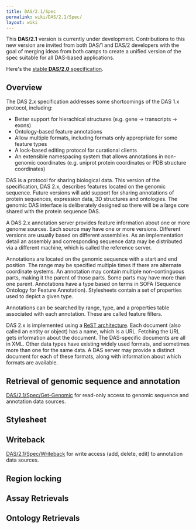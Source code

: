```yaml
---
title: DAS/2.1/Spec
permalink: wiki/DAS/2.1/Spec/
layout: wiki
---
```


This **DAS/2.1** version is currently under development. Contributions
to this new version are invited from both DAS/1 and DAS/2 developers
with the goal of merging ideas from both camps to create a unified
version of the spec suitable for all DAS-based applications.

Here's the [stable **DAS/2.0**
specification](http://biodas.org/documents/das2/das2_protocol.html).

Overview
--------

The DAS 2.x specification addresses some shortcomings of the DAS 1.x
protocol, including:

-   Better support for hierachical structures (e.g. gene -&gt;
    transcripts -&gt; exons)
-   Ontology-based feature annotations
-   Allow multiple formats, including formats only appropriate for some
    feature types
-   A lock-based editing protocol for curational clients
-   An extensible namespacing system that allows annotations in
    non-genomic coordinates (e.g. uniprot protein coordinates or PDB
    structure coordinates)

DAS is a protocol for sharing biological data. This version of the
specification, DAS 2.x, describes features located on the genomic
sequence. Future versions will add support for sharing annotations of
protein sequences, expression data, 3D structures and ontologies. The
genomic DAS interface is deliberately designed so there will be a large
core shared with the protein sequence DAS.

A DAS 2.x annotation server provides feature information about one or
more genome sources. Each source may have one or more versions.
Different versions are usually based on different assemblies. As an
implementation detail an assembly and corresponding sequence data may be
distributed via a different machine, which is called the reference
server.

Annotations are located on the genomic sequence with a start and end
position. The range may be specified multiple times if there are
alternate coordinate systems. An annotation may contain multiple
non-continguous parts, making it the parent of those parts. Some parts
may have more than one parent. Annotations have a type based on terms in
SOFA (Sequence Ontology for Feature Annotation). Stylesheets contain a
set of properties used to depict a given type.

Annotations can be searched by range, type, and a properties table
associated with each annotation. These are called feature filters.

DAS 2.x is implemented using a [ReST
architecture](http://www.ics.uci.edu/~fielding/pubs/dissertation/top.htm).
Each document (also called an entity or object) has a name, which is a
URL. Fetching the URL gets information about the document. The
DAS-specific documents are all in XML. Other data types have existing
widely used formats, and sometimes more than one for the same data. A
DAS server may provide a distinct document for each of these formats,
along with information about which formats are available.

Retrieval of genomic sequence and annotation
--------------------------------------------

[DAS/2.1/Spec/Get-Genomic](/wiki/DAS/2.1/Spec/Get-Genomic "wikilink") for
read-only access to genomic sequence and annotation data sources.

Stylesheet
----------

Writeback
---------

[DAS/2.1/Spec/Writeback](/wiki/DAS/2.1/Spec/Writeback "wikilink") for write
access (add, delete, edit) to annotation data sources.

Region locking
--------------

Assay Retrievals
----------------

Ontology Retrievals
-------------------
